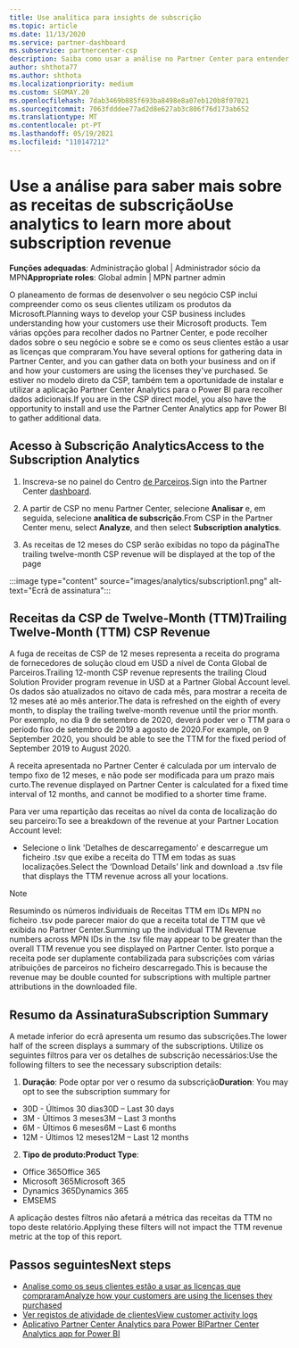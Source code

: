 ```yaml
---
title: Use analítica para insights de subscrição
ms.topic: article
ms.date: 11/13/2020
ms.service: partner-dashboard
ms.subservice: partnercenter-csp
description: Saiba como usar a análise no Partner Center para entender melhor o seu negócio e como os seus clientes usam as licenças que adquiriu.
author: shthota77
ms.author: shthota
ms.localizationpriority: medium
ms.custom: SEOMAY.20
ms.openlocfilehash: 7dab3469b885f693ba8498e8a07eb120b8f07021
ms.sourcegitcommit: 7063fdddee77ad2d8e627ab3c806f76d173ab652
ms.translationtype: MT
ms.contentlocale: pt-PT
ms.lasthandoff: 05/19/2021
ms.locfileid: "110147212"
---
```

# <a name="use-analytics-to-learn-more-about-subscription-revenue"></a><span data-ttu-id="55618-103">Use a análise para saber mais sobre as receitas de subscrição</span><span class="sxs-lookup"><span data-stu-id="55618-103">Use analytics to learn more about subscription revenue</span></span>

<span data-ttu-id="55618-104">**Funções adequadas**: Administração global | Administrador sócio da MPN</span><span class="sxs-lookup"><span data-stu-id="55618-104">**Appropriate roles**: Global admin | MPN partner admin</span></span>

<span data-ttu-id="55618-105">O planeamento de formas de desenvolver o seu negócio CSP inclui compreender como os seus clientes utilizam os produtos da Microsoft.</span><span class="sxs-lookup"><span data-stu-id="55618-105">Planning ways to develop your CSP business includes understanding how your customers use their Microsoft products.</span></span> <span data-ttu-id="55618-106">Tem várias opções para recolher dados no Partner Center, e pode recolher dados sobre o seu negócio e sobre se e como os seus clientes estão a usar as licenças que compraram.</span><span class="sxs-lookup"><span data-stu-id="55618-106">You have several options for gathering data in Partner Center, and you can gather data on both your business and on if and how your customers are using the licenses they've purchased.</span></span> <span data-ttu-id="55618-107">Se estiver no modelo direto da CSP, também tem a oportunidade de instalar e utilizar a aplicação Partner Center Analytics para o Power BI para recolher dados adicionais.</span><span class="sxs-lookup"><span data-stu-id="55618-107">If you are in the CSP direct model, you also have the opportunity to install and use the Partner Center Analytics app for Power BI to gather additional data.</span></span>

## <a name="access-to-the-subscription-analytics"></a><span data-ttu-id="55618-108">Acesso à Subscrição Analytics</span><span class="sxs-lookup"><span data-stu-id="55618-108">Access to the Subscription Analytics</span></span>

1. <span data-ttu-id="55618-109">Inscreva-se no painel do Centro [de Parceiros](https://partner.microsoft.com/dashboard/home).</span><span class="sxs-lookup"><span data-stu-id="55618-109">Sign into the Partner Center [dashboard](https://partner.microsoft.com/dashboard/home).</span></span>
1. <span data-ttu-id="55618-110">A partir de CSP no menu Partner Center, selecione **Analisar** e, em seguida, selecione **analítica de subscrição**.</span><span class="sxs-lookup"><span data-stu-id="55618-110">From CSP in the Partner Center menu, select **Analyze**, and then select **Subscription analytics**.</span></span>

1. <span data-ttu-id="55618-111">As receitas de 12 meses do CSP serão exibidas no topo da página</span><span class="sxs-lookup"><span data-stu-id="55618-111">The trailing twelve-month CSP revenue will be displayed at the top of the page</span></span>

:::image type="content" source="images/analytics/subscription1.png" alt-text="Ecrã de assinatura":::

## <a name="trailing-twelve-month-ttm-csp-revenue"></a><span data-ttu-id="55618-113">Receitas da CSP de Twelve-Month (TTM)</span><span class="sxs-lookup"><span data-stu-id="55618-113">Trailing Twelve-Month (TTM) CSP Revenue</span></span>

<span data-ttu-id="55618-114">A fuga de receitas de CSP de 12 meses representa a receita do programa de fornecedores de solução cloud em USD a nível de Conta Global de Parceiros.</span><span class="sxs-lookup"><span data-stu-id="55618-114">Trailing 12-month CSP revenue represents the trailing Cloud Solution Provider program revenue in USD at a Partner Global Account level.</span></span> <span data-ttu-id="55618-115">Os dados são atualizados no oitavo de cada mês, para mostrar a receita de 12 meses até ao mês anterior.</span><span class="sxs-lookup"><span data-stu-id="55618-115">The data is refreshed on the eighth of every month, to display the trailing twelve-month revenue until the prior month.</span></span> <span data-ttu-id="55618-116">Por exemplo, no dia 9 de setembro de 2020, deverá poder ver o TTM para o período fixo de setembro de 2019 a agosto de 2020.</span><span class="sxs-lookup"><span data-stu-id="55618-116">For example, on 9 September 2020, you should be able to see the TTM for the fixed period of September 2019 to August 2020.</span></span>

<span data-ttu-id="55618-117">A receita apresentada no Partner Center é calculada por um intervalo de tempo fixo de 12 meses, e não pode ser modificada para um prazo mais curto.</span><span class="sxs-lookup"><span data-stu-id="55618-117">The revenue displayed on Partner Center is calculated for a fixed time interval of 12 months, and cannot be modified to a shorter time frame.</span></span>

<span data-ttu-id="55618-118">Para ver uma repartição das receitas ao nível da conta de localização do seu parceiro:</span><span class="sxs-lookup"><span data-stu-id="55618-118">To see a breakdown of the revenue at your Partner Location Account level:</span></span>

- <span data-ttu-id="55618-119">Selecione o link 'Detalhes de descarregamento' e descarregue um ficheiro .tsv que exibe a receita do TTM em todas as suas localizações.</span><span class="sxs-lookup"><span data-stu-id="55618-119">Select the ‘Download Details’ link and download a .tsv file that displays the TTM revenue across all your locations.</span></span>

>[!NOTE] 
><span data-ttu-id="55618-120">Resumindo os números individuais de Receitas TTM em IDs MPN no ficheiro .tsv pode parecer maior do que a receita total de TTM que vê exibida no Partner Center.</span><span class="sxs-lookup"><span data-stu-id="55618-120">Summing up the individual TTM Revenue numbers across MPN IDs in the .tsv file may appear to be greater than the overall TTM revenue you see displayed on Partner Center.</span></span> <span data-ttu-id="55618-121">Isto porque a receita pode ser duplamente contabilizada para subscrições com várias atribuições de parceiros no ficheiro descarregado.</span><span class="sxs-lookup"><span data-stu-id="55618-121">This is because the revenue may be double counted for subscriptions with multiple partner attributions in the downloaded file.</span></span>

## <a name="subscription-summary"></a><span data-ttu-id="55618-122">Resumo da Assinatura</span><span class="sxs-lookup"><span data-stu-id="55618-122">Subscription Summary</span></span>

<span data-ttu-id="55618-123">A metade inferior do ecrã apresenta um resumo das subscrições.</span><span class="sxs-lookup"><span data-stu-id="55618-123">The lower half of the screen displays a summary of the subscriptions.</span></span> <span data-ttu-id="55618-124">Utilize os seguintes filtros para ver os detalhes de subscrição necessários:</span><span class="sxs-lookup"><span data-stu-id="55618-124">Use the following filters to see the necessary subscription details:</span></span>  

1. <span data-ttu-id="55618-125">**Duração**: Pode optar por ver o resumo da subscrição</span><span class="sxs-lookup"><span data-stu-id="55618-125">**Duration**: You may opt to see the subscription summary for</span></span> 

- <span data-ttu-id="55618-126">30D - Últimos 30 dias</span><span class="sxs-lookup"><span data-stu-id="55618-126">30D – Last 30 days</span></span>
- <span data-ttu-id="55618-127">3M - Últimos 3 meses</span><span class="sxs-lookup"><span data-stu-id="55618-127">3M – Last 3 months</span></span>
- <span data-ttu-id="55618-128">6M - Últimos 6 meses</span><span class="sxs-lookup"><span data-stu-id="55618-128">6M – Last 6 months</span></span>
- <span data-ttu-id="55618-129">12M - Últimos 12 meses</span><span class="sxs-lookup"><span data-stu-id="55618-129">12M – Last 12 months</span></span>

2. <span data-ttu-id="55618-130">**Tipo de produto:**</span><span class="sxs-lookup"><span data-stu-id="55618-130">**Product Type**:</span></span>
 
- <span data-ttu-id="55618-131">Office 365</span><span class="sxs-lookup"><span data-stu-id="55618-131">Office 365</span></span>
- <span data-ttu-id="55618-132">Microsoft 365</span><span class="sxs-lookup"><span data-stu-id="55618-132">Microsoft 365</span></span>
- <span data-ttu-id="55618-133">Dynamics 365</span><span class="sxs-lookup"><span data-stu-id="55618-133">Dynamics 365</span></span>
- <span data-ttu-id="55618-134">EMS</span><span class="sxs-lookup"><span data-stu-id="55618-134">EMS</span></span>

<span data-ttu-id="55618-135">A aplicação destes filtros não afetará a métrica das receitas da TTM no topo deste relatório.</span><span class="sxs-lookup"><span data-stu-id="55618-135">Applying these filters will not impact the TTM revenue metric at the top of this report.</span></span>


 
## <a name="next-steps"></a><span data-ttu-id="55618-136">Passos seguintes</span><span class="sxs-lookup"><span data-stu-id="55618-136">Next steps</span></span>

- [<span data-ttu-id="55618-137">Analise como os seus clientes estão a usar as licenças que compraram</span><span class="sxs-lookup"><span data-stu-id="55618-137">Analyze how your customers are using the licenses they purchased</span></span>](increasing-adoption-and-satisfaction.md)  
- [<span data-ttu-id="55618-138">Ver registos de atividade de clientes</span><span class="sxs-lookup"><span data-stu-id="55618-138">View customer activity logs</span></span>](activity-logs.md)
- [<span data-ttu-id="55618-139">Aplicativo Partner Center Analytics para Power BI</span><span class="sxs-lookup"><span data-stu-id="55618-139">Partner Center Analytics app for Power BI</span></span>](power-bi-app-for-direct-partners.md)






